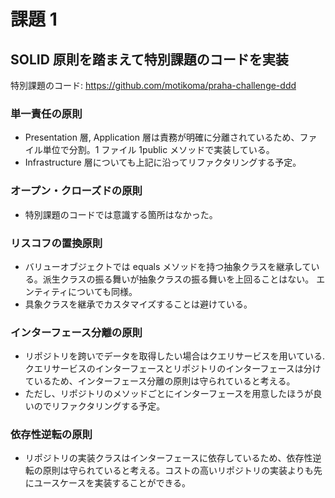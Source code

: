 # 課題 1

## SOLID 原則を踏まえて特別課題のコードを実装

特別課題のコード: https://github.com/motikoma/praha-challenge-ddd

### 単一責任の原則

- Presentation 層, Application 層は責務が明確に分離されているため、ファイル単位で分割。1 ファイル 1public メソッドで実装している。
- Infrastructure 層についても上記に沿ってリファクタリングする予定。

### オープン・クローズドの原則

- 特別課題のコードでは意識する箇所はなかった。

### リスコフの置換原則

- バリューオブジェクトでは equals メソッドを持つ抽象クラスを継承している。派生クラスの振る舞いが抽象クラスの振る舞いを上回ることはない。
  エンティティについても同様。
- 具象クラスを継承でカスタマイズすることは避けている。

### インターフェース分離の原則

- リポジトリを跨いでデータを取得したい場合はクエリサービスを用いている.クエリサービスのインターフェースとリポジトリのインターフェースは分けているため、インターフェース分離の原則は守られていると考える。
- ただし、リポジトリのメソッドごとにインターフェースを用意したほうが良いのでリファクタリングする予定。

### 依存性逆転の原則

- リポジトリの実装クラスはインターフェースに依存しているため、依存性逆転の原則は守られていると考える。コストの高いリポジトリの実装よりも先にユースケースを実装することができる。
